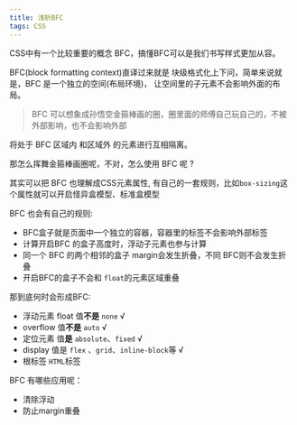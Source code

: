 ```yaml
---
title: 浅析BFC
tags: CSS
---
```


CSS中有一个比较重要的概念 BFC，搞懂BFC可以是我们书写样式更加从容。

BFC(block formatting context)直译过来就是 块级格式化上下问，简单来说就是，BFC 是一个独立的空间(布局环境)， 让空间里的子元素不会影响外面的布局。

> BFC 可以想象成孙悟空金箍棒画的圈，圈里面的师傅自己玩自己的，不被外部影响，也不会影响外部

<!--more-->

将处于 BFC 区域内 和区域外 的元素进行互相隔离。 

那怎么挥舞金箍棒画圈呢，不对，怎么使用 BFC 呢 ?

其实可以把 BFC 也理解成CSS元素属性, 有自己的一套规则，比如`box-sizing`这个属性就可以开启怪异盒模型、标准盒模型



BFC 也会有自己的规则:

- BFC盒子就是页面中一个独立的容器，容器里的标签不会影响外部标签
- 计算开启BFC 的盒子高度时，浮动子元素也参与计算
- 同一个 BFC 的两个相邻的盒子 margin会发生折叠，不同 BFC则不会发生折叠
- 开启BFC的盒子不会和 `float`的元素区域重叠

那到底何时会形成BFC: 

- 浮动元素 float  值**不是** `none`  √
- overflow  值**不是** `auto` √
- 定位元素  值**是** `absolute`、`fixed` √
- display     值是 `flex` 、`grid`、`inline-block`等  √
- 根标签 `HTML`标签



BFC  有哪些应用呢：

- 清除浮动
- 防止margin重叠